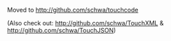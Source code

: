 Moved to http://github.com/schwa/touchcode

(Also check out: http://github.com/schwa/TouchXML & http://github.com/schwa/TouchJSON)
